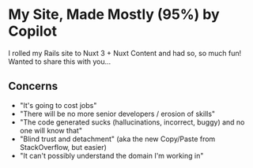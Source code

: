 # My Site, Made Mostly (95%) by Copilot

I rolled my Rails site to Nuxt 3 + Nuxt Content and had so, so much fun! Wanted to share this with you...

## Concerns

- "It's going to cost jobs"
- "There will be no more senior developers / erosion of skills"
- "The code generated sucks (hallucinations, incorrect, buggy) and no one will know that"
- "Blind trust and detachment" (aka the new Copy/Paste from StackOverflow, but easier)
- "It can't possibly understand the domain I'm working in"
